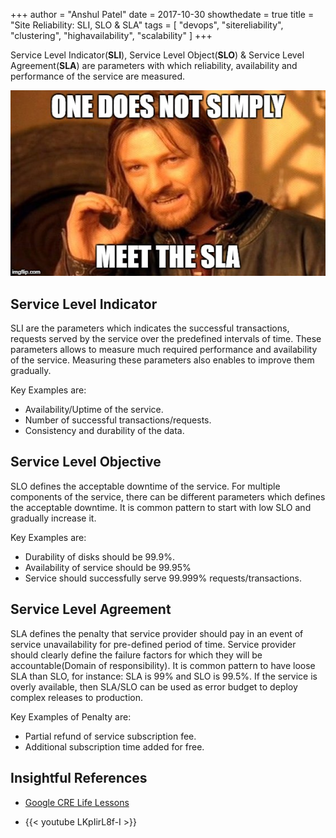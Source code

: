 +++
author = "Anshul Patel"
date = 2017-10-30
showthedate = true
title = "Site Reliability: SLI, SLO & SLA"
tags = [
    "devops",
    "sitereliability",
    "clustering",
    "highavailability",
    "scalability"
]
+++

Service Level Indicator(**SLI**), Service Level Object(**SLO**) & Service Level Agreement(**SLA**) are parameters with which reliability, availability and performance of the service are measured.

<!--more-->

![sla_meme](/img/sla_meme.jpg)

## Service Level Indicator

SLI are the parameters which indicates the successful transactions, requests served by the service over the predefined intervals of time. These parameters allows to measure much required performance and availability of the service. Measuring these parameters also enables to improve them gradually.

Key Examples are:

* Availability/Uptime of the service.
* Number of successful transactions/requests.
* Consistency and durability of the data.


## Service Level Objective

SLO defines the acceptable downtime of the service. For multiple components of the service, there can be different parameters which defines the acceptable downtime. It is common pattern to start with low SLO and gradually increase it.

Key Examples are:

  * Durability of disks should be 99.9%.
  * Availability of service should be 99.95%
  * Service should successfully serve 99.999% requests/transactions.


## Service Level Agreement

SLA defines the penalty that service provider should pay in an event of service unavailability for pre-defined period of time. Service provider should clearly define the failure factors for which they will be accountable(Domain of responsibility). It is common pattern to have loose SLA than SLO, for instance: SLA is 99% and SLO is 99.5%. If the service is overly available, then SLA/SLO can be used as error budget to deploy complex releases to production.

Key Examples of Penalty are:

* Partial refund of service subscription fee.
* Additional subscription time added for free.

## Insightful References

* [Google CRE Life Lessons](https://cloudplatform.googleblog.com/2017/01/availability-part-deux--CRE-life-lessons.html)


* {{< youtube LKpIirL8f-I >}}
